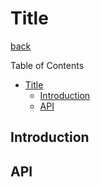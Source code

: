 Title
===
[back](../../README.md)

Table of Contents

<!--ts-->
* [Title](#title)
   * [Introduction](#introduction)
   * [API](#api)

<!-- Created by https://github.com/ekalinin/github-markdown-toc -->
<!-- Added by: root, at: Sat Jun 22 11:26:33 UTC 2024 -->

<!--te-->

## Introduction

## API
```nim
```
